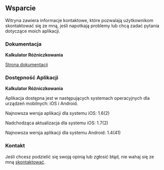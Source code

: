 ## Wsparcie

Witryna zawiera informacje kontaktowe, które pozwalają użytkownikom skontaktować się ze mną, jeśli napotkają problemy lub chcą zadać pytania dotyczące moich aplikacji.

### Dokumentacja

**Kalkulator Różniczkowania**

[Strona dokumentacji](https://www.taketechease.com/differentiation/differentiation-calculator-pl.html)

### Dostępność Aplikacji

**Kalkulator Różniczkowania**

  Aplikacja dostępna jest w następujących systemach operacyjnych dla urządzeń mobilnych: iOS i Android.

  Najnowsza wersja aplikacji dla systemu iOS: 1.6(2)

  Nadchodząca aktualizacja dla systemu iOS: 1.7(2)
  
  Najnowsza wersja aplikacji dla systemu Android: 1.4(41)
  
### Kontakt

Jeśli chcesz podzielić się swoją opinią lub zgłosić błąd, nie wahaj się ze mną [skontaktować](mailto:i.d.kosinska@gmail.com).

